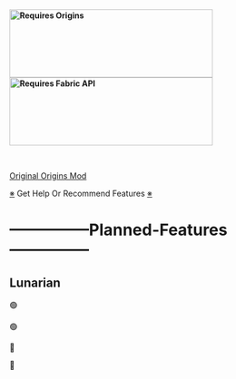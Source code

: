 <p>&nbsp;</p>
<p><strong><a href="https://www.curseforge.com/minecraft/mc-mods/origins"><img src="https://media.discordapp.net/attachments/817078792463187988/831319512464490496/origins_badge.png" alt="Requires Origins" width="358" height="120" /></a> <a href="https://www.curseforge.com/minecraft/mc-mods/fabric-api"><img src="https://i.imgur.com/HabVZJR.png" alt="Requires Fabric API" width="358" height="120" /></a></strong></p>
<p>&nbsp;</p>

[Original Origins Mod](https://www.curseforge.com/minecraft/mc-mods/origins)

[※](https://discord.gg/F7APUscf) Get Help Or Recommend Features [※](https://discord.gg/F7APUscf)

<h1>—————Planned-Features—————</h1>

<h2>Lunarian</h2>
<p>🟢</p>
<p>🟢</p>
<p>🔴</p>
<p>🔴</p>
